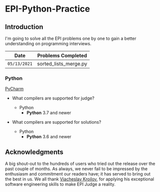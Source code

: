 # EPI-Python-Practice

## Introduction

I'm going to solve all the EPI problems one by one to gain a better understanding on programming interviews.

Date | Problems Completed
--- | ---
 `05/13/2021` | sorted_lists_merge.py

### Python

[PyCharm](https://youtu.be/ImD_iI-uGYo)

- What compilers are supported for judge?
  - Python
    - **Python** 3.7 and newer
   

- What compilers are supported for solutions?
    - Python
      - **Python** 3.6 and newer 

## Acknowledgments

A big shout-out to the hundreds of users who tried out the release over the past couple of months. As always, we never fail to be impressed by the enthusiasm and commitment our readers have; it has served to bring out the best in us.
We all thank [Viacheslav Kroilov](https://github.com/metopa), for applying his exceptional software engineering skills to make EPI Judge a reality.
